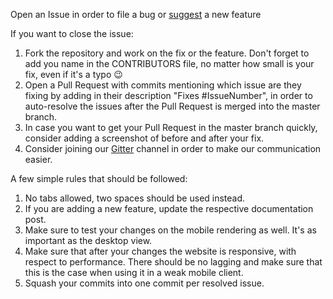 Open an Issue in order to file a bug or [suggest](https://github.com/PanosSakkos/sbzhu.github.io/issues/42) a new feature

If you want to close the issue:

1. Fork the repository and work on the fix or the feature. Don't forget to add you name in the CONTRIBUTORS file, no matter how small is your fix, even if it's a typo :wink:
2. Open a Pull Request with commits mentioning which issue are they fixing by adding in their description "Fixes #IssueNumber", in order to auto-resolve the issues after the Pull Request is merged into the master branch.
3. In case you want to get your Pull Request in the master branch quickly, consider adding a screenshot of before and after your fix.
4. Consider joining our [Gitter](https://gitter.im/PanosSakkos/sbzhu.github.io) channel in order to make our communication easier.

A few simple rules that should be followed:

1. No tabs allowed, two spaces should be used instead.
2. If you are adding a new feature, update the respective documentation post.
3. Make sure to test your changes on the mobile rendering as well. It's as important as the desktop view.
4. Make sure that after your changes the website is responsive, with respect to performance. There should be no lagging and make sure that this is the case when using it in a weak mobile client.
5. Squash your commits into one commit per resolved issue.
